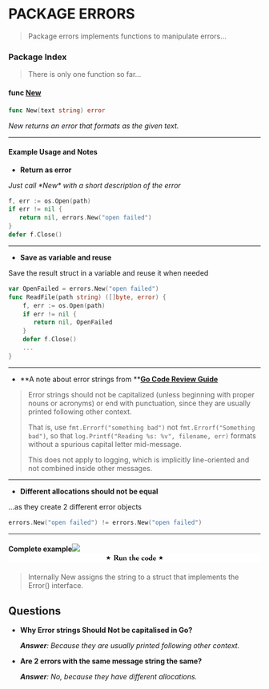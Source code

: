 # PACKAGE ERRORS

> Package errors implements functions to manipulate errors…

### Package Index

> There is only one function so far…

#### func [New](https://golang.org/src/errors/errors.go?s=293:320#L1)

```go
func New(text string) error
```

_New returns an error that formats as the given text._

---

#### **Example Usage and Notes**

* **Return as error**

_Just call \*New\* with a short description of the error_

```go
f, err := os.Open(path)
if err != nil {
   return nil, errors.New("open failed")
} 
defer f.Close()
```

---

* **Save as variable and reuse**

Save the result struct in a variable and reuse it when needed

```go
var OpenFailed = errors.New("open failed")
func ReadFile(path string) ([]byte, error) {
    f, err := os.Open(path)
    if err != nil {
       return nil, OpenFailed
    }
    defer f.Close()
    ...
}
```

---

* **A note about error strings from **[**Go Code Review Guide**](https://github.com/golang/go/wiki/CodeReviewComments#error-strings)

> Error strings should not be capitalized \(unless beginning with proper nouns or acronyms\) or end with punctuation, since they are usually printed following other context.
>
> That is, use `fmt.Errorf("something bad")` not `fmt.Errorf("Something bad")`, so that `log.Printf("Reading %s: %v", filename, err)` formats without a spurious capital letter mid-message.
>
> This does not apply to logging, which is implicitly line-oriented and not combined inside other messages.

---

* **Different allocations should not be equal**

…as they create 2 different error objects

```go
errors.New("open failed") != errors.New("open failed")
```

---

#### **Complete example**![](https://cdn-images-1.medium.com/max/1000/1*fn5OgYYFUBw8s8p77aY84g.png)[![](/assets/run-code.png)](https://play.golang.org/p/qhNorvt5CvE)

> Internally New assigns the string to a struct that implements the Error\(\) interface.

## Questions

* **Why Error strings Should Not be capitalised in Go?**

  _**Answer**: Because they are usually printed following other context._

* **Are 2 errors with the same message string the same?**

  _**Answer**: No, because they have different allocations._



